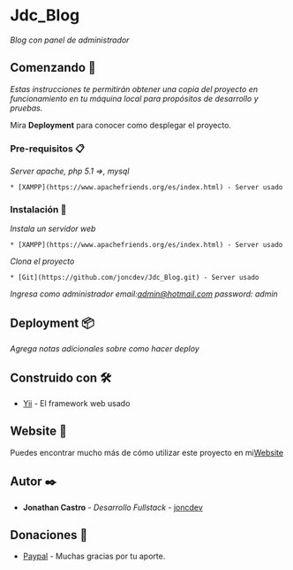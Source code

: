 # Jdc_Blog

_Blog con panel de administrador_

## Comenzando 🚀

_Estas instrucciones te permitirán obtener una copia del proyecto en funcionamiento en tu máquina local para propósitos de desarrollo y pruebas._

Mira **Deployment** para conocer como desplegar el proyecto.

### Pre-requisitos 📋

_Server apache, php 5.1 =>, mysql_

```
* [XAMPP](https://www.apachefriends.org/es/index.html) - Server usado

```
### Instalación 🔧

_Instala un servidor web_

```
* [XAMPP](https://www.apachefriends.org/es/index.html) - Server usado
```

_Clona el proyecto_

```
* [Git](https://github.com/joncdev/Jdc_Blog.git) - Server usado
```

_Ingresa como administrador email:admin@hotmail.com password: admin_

## Deployment 📦

_Agrega notas adicionales sobre como hacer deploy_

## Construido con 🛠️

* [Yii](https://www.yiiframework.com/doc/guide/1.1/es) - El framework web usado

## Website 📖

Puedes encontrar mucho más de cómo utilizar este proyecto en mi[Website](http://jonathancastrodev.com/)

## Autor ✒️

* **Jonathan Castro** - *Desarrollo Fullstack* - [joncdev](https://github.com/joncdev/Jdc_Blog)

## Donaciones 🎁

* [Paypal](https://paypal.me/programadorjonathan?locale.x=es_XC) - Muchas gracias por tu aporte.


